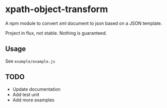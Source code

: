 xpath-object-transform
======

A npm module to convert xml document to json based on a JSON template.

Project in flux, not stable. Nothing is guaranteed.

Usage
-----

See `example/example.js`

TODO
-----

* Update documentation
* Add test unit
* Add more examples
